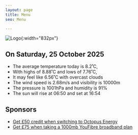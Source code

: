 ```yaml
---
layout: page
title: Menu
seo: Menu

---
```


![Logo](/images/logo.jpg){:width="832px"}

<!-- weather_marker starts -->
## On Saturday, 25 October 2025

- The average temperature today is 8.2˚C,
- With highs of 8.88˚C and lows of 7.76˚C,
- It may feel like 6.56˚C with overcast clouds
- The wind speed is 2.68m/s and visibility is 10000m
- The pressure is 1001hPa and humidity is 91%
- The sun will rise at 06:50 and set at 16:54

<!-- weather_marker ends -->

## Sponsors

- [Get £50 credit when switching to Octopus Energy](https://bit.ly/3oD1nnS)
- [Get £75 when taking a 1000mb YouFibre broadband plan](https://aklam.io/91zWhU?)
